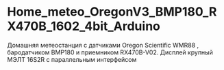 # Home_meteo_OregonV3_BMP180_RX470B_1602_4bit_Arduino
Домашняя метеостанция с датчиками Oregon Scientific WMR88 , бародатчиком BMP180 и приемником RX470B-V02. Дисплей крупный МЭЛТ 16S2R с параллельным интерфейсом
